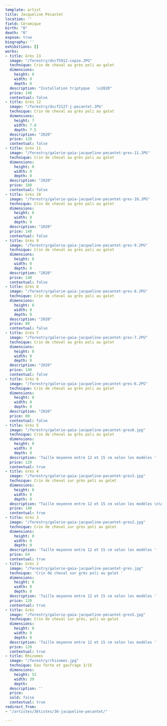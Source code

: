```yaml
---
template: artist
title: Jacqueline Pécantet
location: ''
field: Céramique
birth: "0"
death: "0"
expose: true
biography: ''
exhibitions: []
works:
- title: Grès 13
  image: "/forestry/dscf5912-copie.JPG"
  technique: Crin de cheval au grès poli au galet
  dimensions:
    height: 0
    width: 0
    depth: 0
  description: "Installation triptyque   \n2020"
  price: 140
  contextual: false
- title: Grès 12
  image: "/forestry/dscf2127-j-pecantet.JPG"
  technique: Crin de cheval au grès poli au galet
  dimensions:
    height: 7
    width: 7.8
    depth: 7.5
  description: "2020"
  price: 120
  contextual: false
- title: Grès 11
  image: "/forestry/galerie-gaia-jacqueline-pecantet-gres-11.JPG"
  technique: Crin de cheval au grès poli au galet
  dimensions:
    height: 0
    width: 0
    depth: 0
  description: "2020"
  price: 180
  contextual: false
- title: Grès 10
  image: "/forestry/galerie-gaia-jacqueline-pecantet-gres-10.JPG"
  technique: Crin de cheval au grès poli au galet
  dimensions:
    height: 0
    width: 0
    depth: 0
  description: "2020"
  price: 140
  contextual: false
- title: Grès 9
  image: "/forestry/galerie-gaia-jacqueline-pecantet-gres-9.JPG"
  technique: Crin de cheval au grès poli au galet
  dimensions:
    height: 0
    width: 0
    depth: 0
  description: "2020"
  price: 140
  contextual: false
- title: Grès 8
  image: "/forestry/galerie-gaia-jacqueline-pecantet-gres-8.JPG"
  technique: Crin de cheval au grès poli au galet
  dimensions:
    height: 0
    width: 0
    depth: 0
  description: "2020"
  price: 80
  contextual: false
- title: Grès 7
  image: "/forestry/galerie-gaia-jacqueline-pecantet-gres-7.JPG"
  technique: Crin de cheval au grès poli au galet
  dimensions:
    height: 0
    width: 0
    depth: 0
  description: "2020"
  price: 140
  contextual: false
- title: Grès 6
  image: "/forestry/galerie-gaia-jacqueline-pecantet-gres-6.JPG"
  technique: Crin de cheval au grès poli au galet
  dimensions:
    height: 0
    width: 0
    depth: 0
  description: "2020"
  price: 80
  contextual: false
- title: Grès 5
  image: "/forestry/galerie-gaia-jacqueline-pecantet-gres6.jpg"
  technique: Crin de cheval au grès poli au galet
  dimensions:
    height: 0
    width: 0
    depth: 0
  description: 'Taille moyenne entre 12 et 15 cm selon les modèles '
  price: 120
  contextual: true
- title: Grès 4
  image: "/forestry/galerie-gaia-jacqueline-pecantet-gres3.jpg"
  technique: Crin de cheval sur grès poli au galet
  dimensions:
    height: 0
    width: 0
    depth: 0
  description: "Taille moyenne entre 12 et 15 cm selon les modèles \n\nVendu par lot"
  price: 140
  contextual: true
- title: Grès 3
  image: "/forestry/galerie-gaia-jacqueline-pecantet-gres2.jpg"
  technique: Crin de cheval sur grès poli au galet
  dimensions:
    height: 0
    width: 0
    depth: 0
  description: 'Taille moyenne entre 12 et 15 cm selon les modèles '
  price: 64
  contextual: true
- title: Grès 2
  image: "/forestry/galerie-gaia-jacqueline-pecantet-gres.jpg"
  technique: 'Crin de cheval sur grès poli au galet '
  dimensions:
    height: 0
    width: 0
    depth: 0
  description: 'Taille moyenne entre 12 et 15 cm selon les modèles '
  price: 120
  contextual: true
- title: Grès
  image: "/forestry/galerie-gaia-jacqueline-pecantet-gres5.jpg"
  technique: Crin de cheval sur grès, poli au galet
  dimensions:
    height: 0
    width: 0
    depth: 0
  description: 'Taille moyenne entre 12 et 15 cm selon les modèles '
  price: 120
  contextual: true
- title: Rhizomes
  image: "/forestry/rhizomes.jpg"
  technique: Eau forte et gaufrage 3/15
  dimensions:
    height: 52
    width: 39
    depth: 
  description: ''
  price: 
  sold: false
  contextual: true
redirect_from:
- "/artistes/36tistes/36-jacqueline-pecantet/"

---
```

